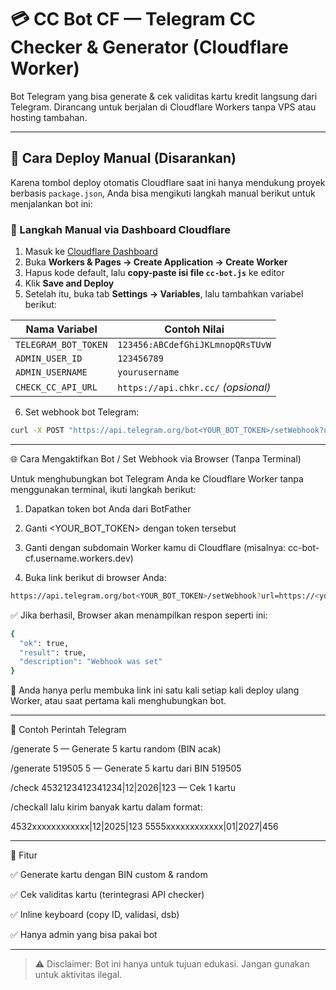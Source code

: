 # 💳 CC Bot CF — Telegram CC Checker & Generator (Cloudflare Worker)

Bot Telegram yang bisa generate & cek validitas kartu kredit langsung dari Telegram. Dirancang untuk berjalan di Cloudflare Workers tanpa VPS atau hosting tambahan.

---

## 🚀 Cara Deploy Manual (Disarankan)

Karena tombol deploy otomatis Cloudflare saat ini hanya mendukung proyek berbasis `package.json`, Anda bisa mengikuti langkah manual berikut untuk menjalankan bot ini:

### 📌 Langkah Manual via Dashboard Cloudflare

1. Masuk ke [Cloudflare Dashboard](https://dash.cloudflare.com/)
2. Buka **Workers & Pages → Create Application → Create Worker**
3. Hapus kode default, lalu **copy-paste isi file `cc-bot.js`** ke editor
4. Klik **Save and Deploy**
5. Setelah itu, buka tab **Settings → Variables**, lalu tambahkan variabel berikut:

| Nama Variabel          | Contoh Nilai                     |
|------------------------|----------------------------------|
| `TELEGRAM_BOT_TOKEN`   | `123456:ABCdefGhiJKLmnopQRsTUvW` |
| `ADMIN_USER_ID`        | `123456789`                      |
| `ADMIN_USERNAME`       | `yourusername`                   |
| `CHECK_CC_API_URL`     | `https://api.chkr.cc/` *(opsional)* |

6. Set webhook bot Telegram:
```bash
curl -X POST "https://api.telegram.org/bot<YOUR_BOT_TOKEN>/setWebhook?url=https://<your-subdomain>.workers.dev/webhook"
```


---

🌐 Cara Mengaktifkan Bot / Set Webhook via Browser (Tanpa Terminal)

Untuk menghubungkan bot Telegram Anda ke Cloudflare Worker tanpa menggunakan terminal, ikuti langkah berikut:

1. Dapatkan token bot Anda dari BotFather


2. Ganti <YOUR_BOT_TOKEN> dengan token tersebut


3. Ganti <your-subdomain> dengan subdomain Worker kamu di Cloudflare (misalnya: cc-bot-cf.username.workers.dev)


4. Buka link berikut di browser Anda:


```bash
https://api.telegram.org/bot<YOUR_BOT_TOKEN>/setWebhook?url=https://<your-subdomain>.workers.dev/webhook
```

✅ Jika berhasil, Browser akan menampilkan respon seperti ini:

```bash
{
  "ok": true,
  "result": true,
  "description": "Webhook was set"
}
```

📌 Anda hanya perlu membuka link ini satu kali setiap kali deploy ulang Worker, atau saat pertama kali menghubungkan bot.


---

🧪 Contoh Perintah Telegram

/generate 5 — Generate 5 kartu random (BIN acak)

/generate 519505 5 — Generate 5 kartu dari BIN 519505

/check 4532123412341234|12|2026|123 — Cek 1 kartu

/checkall lalu kirim banyak kartu dalam format:

4532xxxxxxxxxxxx|12|2025|123
5555xxxxxxxxxxxx|01|2027|456



---

🧰 Fitur

✅ Generate kartu dengan BIN custom & random

✅ Cek validitas kartu (terintegrasi API checker)

✅ Inline keyboard (copy ID, validasi, dsb)

✅ Hanya admin yang bisa pakai bot


---

> ⚠️ Disclaimer: Bot ini hanya untuk tujuan edukasi. Jangan gunakan untuk aktivitas ilegal.
